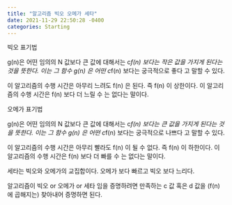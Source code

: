 ```yaml
---
title: "알고리즘 빅오 오메가 세타"
date: 2021-11-29 22:50:28 -0400
categories: Starting
---
```


빅오 표기법

g(n)은 어떤 임의의 N 값보다 큰 값에 대해서는 c*f(n) 보다는 작은 값을 가지게 된다는 것을 뜻한다.
이는 그 함수 g(n) 은 어떤 c*f(n) 보다는 궁극적으로 좋다 고 말할 수 있다.

이 알고리즘의 수행 시간은 아무리 느려도 f(n) 은 된다. 즉 f(n) 이 상한이다.
이 알고리즘의 수행 시간은 f(n) 보다 더 느릴 수 는 없다는 말이다.

오메가 표기법

g(n)은 어떤 임의의 N 값보다 큰 값에 대해서는 c*f(n) 보다는 큰 값을 가지게 된다는 것을 뜻한다.
이는 그 함수 g(n) 은 어떤 c*f(n) 보다는 궁극적으로 나쁘다 고 말할 수 있다.

이 알고리즘의 수행 시간은 아무리 빨라도 f(n) 이 될 수 없다. 즉 f(n) 이 하한이다.
이 알고리즘의 수행 시간은 f(n) 보다 더 빠를 수 는 없다는 말이다.

세타는 빅오와 오메가의 교집합이다.
오메가 보다 빠르고 빅오 보다 느리다.

알고리즘이 빅오 or 오메가 or 세타 임을 증명하려면
만족하는  c 값 혹은 d 값을 (f(n) 에 곱해지는) 찾아내어 증명하면 된다.
